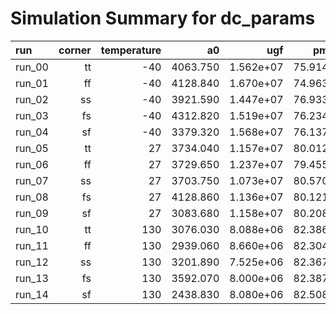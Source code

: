 # Simulation Summary for dc_params

| run | corner | temperature | a0 | ugf | pm |
| :-- | -----: | ----------: | -: | --: | -: |
| run_00 | tt | -40 | 4063.750 | 1.562e+07 | 75.914 |
| run_01 | ff | -40 | 4128.840 | 1.670e+07 | 74.963 |
| run_02 | ss | -40 | 3921.590 | 1.447e+07 | 76.933 |
| run_03 | fs | -40 | 4312.820 | 1.519e+07 | 76.234 |
| run_04 | sf | -40 | 3379.320 | 1.568e+07 | 76.137 |
| run_05 | tt | 27 | 3734.040 | 1.157e+07 | 80.012 |
| run_06 | ff | 27 | 3729.650 | 1.237e+07 | 79.455 |
| run_07 | ss | 27 | 3703.750 | 1.073e+07 | 80.570 |
| run_08 | fs | 27 | 4128.860 | 1.136e+07 | 80.121 |
| run_09 | sf | 27 | 3083.680 | 1.158e+07 | 80.208 |
| run_10 | tt | 130 | 3076.030 | 8.088e+06 | 82.386 |
| run_11 | ff | 130 | 2939.060 | 8.660e+06 | 82.304 |
| run_12 | ss | 130 | 3201.890 | 7.525e+06 | 82.367 |
| run_13 | fs | 130 | 3592.070 | 8.000e+06 | 82.387 |
| run_14 | sf | 130 | 2438.830 | 8.080e+06 | 82.508 |
